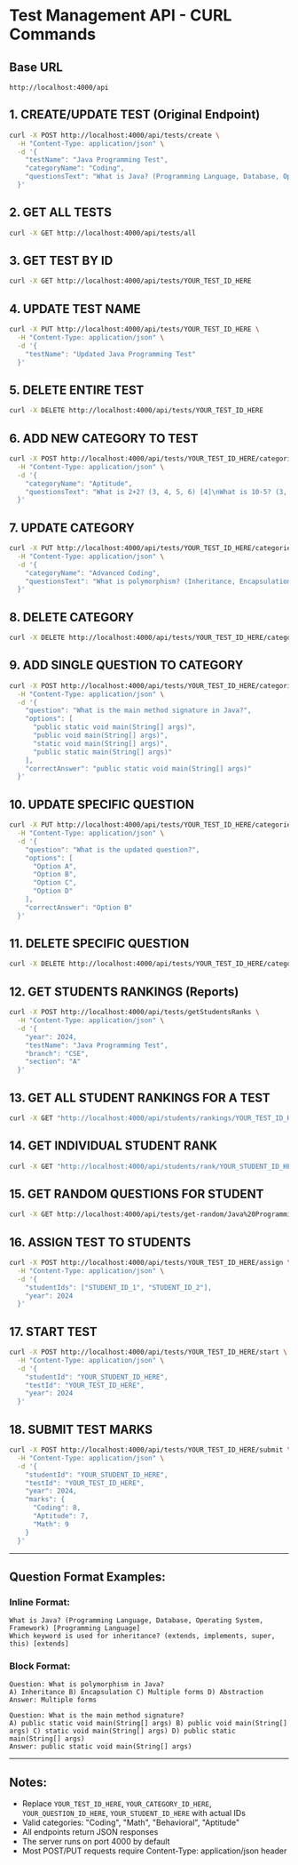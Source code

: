 # Test Management API - CURL Commands

## Base URL
```
http://localhost:4000/api
```

## 1. CREATE/UPDATE TEST (Original Endpoint)
```bash
curl -X POST http://localhost:4000/api/tests/create \
  -H "Content-Type: application/json" \
  -d '{
    "testName": "Java Programming Test",
    "categoryName": "Coding",
    "questionsText": "What is Java? (Programming Language, Database, Operating System, Framework) [Programming Language]\nWhich keyword is used for inheritance? (extends, implements, super, this) [extends]"
  }'
```

## 2. GET ALL TESTS
```bash
curl -X GET http://localhost:4000/api/tests/all
```

## 3. GET TEST BY ID
```bash
curl -X GET http://localhost:4000/api/tests/YOUR_TEST_ID_HERE
```

## 4. UPDATE TEST NAME
```bash
curl -X PUT http://localhost:4000/api/tests/YOUR_TEST_ID_HERE \
  -H "Content-Type: application/json" \
  -d '{
    "testName": "Updated Java Programming Test"
  }'
```

## 5. DELETE ENTIRE TEST
```bash
curl -X DELETE http://localhost:4000/api/tests/YOUR_TEST_ID_HERE
```

## 6. ADD NEW CATEGORY TO TEST
```bash
curl -X POST http://localhost:4000/api/tests/YOUR_TEST_ID_HERE/categories \
  -H "Content-Type: application/json" \
  -d '{
    "categoryName": "Aptitude",
    "questionsText": "What is 2+2? (3, 4, 5, 6) [4]\nWhat is 10-5? (3, 4, 5, 6) [5]"
  }'
```

## 7. UPDATE CATEGORY
```bash
curl -X PUT http://localhost:4000/api/tests/YOUR_TEST_ID_HERE/categories/YOUR_CATEGORY_ID_HERE \
  -H "Content-Type: application/json" \
  -d '{
    "categoryName": "Advanced Coding",
    "questionsText": "What is polymorphism? (Inheritance, Encapsulation, Multiple forms, Abstraction) [Multiple forms]"
  }'
```

## 8. DELETE CATEGORY
```bash
curl -X DELETE http://localhost:4000/api/tests/YOUR_TEST_ID_HERE/categories/YOUR_CATEGORY_ID_HERE
```

## 9. ADD SINGLE QUESTION TO CATEGORY
```bash
curl -X POST http://localhost:4000/api/tests/YOUR_TEST_ID_HERE/categories/YOUR_CATEGORY_ID_HERE/questions \
  -H "Content-Type: application/json" \
  -d '{
    "question": "What is the main method signature in Java?",
    "options": [
      "public static void main(String[] args)",
      "public void main(String[] args)",
      "static void main(String[] args)",
      "public static main(String[] args)"
    ],
    "correctAnswer": "public static void main(String[] args)"
  }'
```

## 10. UPDATE SPECIFIC QUESTION
```bash
curl -X PUT http://localhost:4000/api/tests/YOUR_TEST_ID_HERE/categories/YOUR_CATEGORY_ID_HERE/questions/YOUR_QUESTION_ID_HERE \
  -H "Content-Type: application/json" \
  -d '{
    "question": "What is the updated question?",
    "options": [
      "Option A",
      "Option B", 
      "Option C",
      "Option D"
    ],
    "correctAnswer": "Option B"
  }'
```

## 11. DELETE SPECIFIC QUESTION
```bash
curl -X DELETE http://localhost:4000/api/tests/YOUR_TEST_ID_HERE/categories/YOUR_CATEGORY_ID_HERE/questions/YOUR_QUESTION_ID_HERE
```

## 12. GET STUDENTS RANKINGS (Reports)
```bash
curl -X POST http://localhost:4000/api/tests/getStudentsRanks \
  -H "Content-Type: application/json" \
  -d '{
    "year": 2024,
    "testName": "Java Programming Test",
    "branch": "CSE",
    "section": "A"
  }'
```

## 13. GET ALL STUDENT RANKINGS FOR A TEST
```bash
curl -X GET "http://localhost:4000/api/students/rankings/YOUR_TEST_ID_HERE/2024"
```

## 14. GET INDIVIDUAL STUDENT RANK
```bash
curl -X GET "http://localhost:4000/api/students/rank/YOUR_STUDENT_ID_HERE?returnAllRankings=true"
```

## 15. GET RANDOM QUESTIONS FOR STUDENT
```bash
curl -X GET http://localhost:4000/api/tests/get-random/Java%20Programming%20Test/Coding
```

## 16. ASSIGN TEST TO STUDENTS
```bash
curl -X POST http://localhost:4000/api/tests/YOUR_TEST_ID_HERE/assign \
  -H "Content-Type: application/json" \
  -d '{
    "studentIds": ["STUDENT_ID_1", "STUDENT_ID_2"],
    "year": 2024
  }'
```

## 17. START TEST
```bash
curl -X POST http://localhost:4000/api/tests/YOUR_TEST_ID_HERE/start \
  -H "Content-Type: application/json" \
  -d '{
    "studentId": "YOUR_STUDENT_ID_HERE",
    "testId": "YOUR_TEST_ID_HERE",
    "year": 2024
  }'
```

## 18. SUBMIT TEST MARKS
```bash
curl -X POST http://localhost:4000/api/tests/YOUR_TEST_ID_HERE/submit \
  -H "Content-Type: application/json" \
  -d '{
    "studentId": "YOUR_STUDENT_ID_HERE",
    "testId": "YOUR_TEST_ID_HERE",
    "year": 2024,
    "marks": {
      "Coding": 8,
      "Aptitude": 7,
      "Math": 9
    }
  }'
```

---

## Question Format Examples:

### Inline Format:
```
What is Java? (Programming Language, Database, Operating System, Framework) [Programming Language]
Which keyword is used for inheritance? (extends, implements, super, this) [extends]
```

### Block Format:
```
Question: What is polymorphism in Java?
A) Inheritance B) Encapsulation C) Multiple forms D) Abstraction
Answer: Multiple forms

Question: What is the main method signature?
A) public static void main(String[] args) B) public void main(String[] args) C) static void main(String[] args) D) public static main(String[] args)
Answer: public static void main(String[] args)
```

---

## Notes:
- Replace `YOUR_TEST_ID_HERE`, `YOUR_CATEGORY_ID_HERE`, `YOUR_QUESTION_ID_HERE`, `YOUR_STUDENT_ID_HERE` with actual IDs
- Valid categories: "Coding", "Math", "Behavioral", "Aptitude"
- All endpoints return JSON responses
- The server runs on port 4000 by default
- Most POST/PUT requests require Content-Type: application/json header
